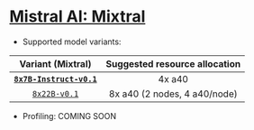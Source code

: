 # [Mistral AI: Mixtral](https://huggingface.co/mistralai) 
* Supported model variants:

| Variant (Mixtral) | Suggested resource allocation |
|:----------:|:----------:|
|[**`8x7B-Instruct-v0.1`**](https://huggingface.co/mistralai/Mixtral-8x7B-Instruct-v0.1)| 4x a40 |
|[`8x22B-v0.1`](https://huggingface.co/mistral-community/Mixtral-8x22B-v0.1)| 8x a40 (2 nodes, 4 a40/node) |

* Profiling: COMING SOON
